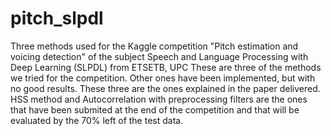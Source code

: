 # pitch_slpdl
Three methods used for the Kaggle competition "Pitch estimation and voicing detection" of the subject Speech and Language Processing with Deep Learning (SLPDL) from ETSETB, UPC
These are three of the methods we tried for the competition. Other ones have been implemented, but with no good results. These three are the ones explained in the paper delivered. HSS method and Autocorrelation with preprocessing filters are the ones that have been submited at the end of the competition and that will be evaluated by the 70% left of the test data.
